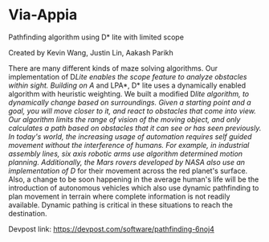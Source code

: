 # Via-Appia
Pathfinding algorithm using D* lite with limited scope

Created by Kevin Wang, Justin Lin, Aakash Parikh

There are many different kinds of maze solving algorithms. Our implementation of D*Lite enables the scope feature to analyze obstacles within sight.
Building on A* and LPA*, D* lite uses a dynamically enabled algorithm with heuristic weighting. We built a modified D*lite algorithm, to dynamically change based on surroundings. Given a starting point and a goal, you will move closer to it, and react to obstacles that come into view. Our algorithm limits the range of vision of the moving object, and only calculates a path based on obstacles that it can see or has seen previously. In today's world, the increasing usage of automation requires self guided movement without the interference of humans. For example, in industrial assembly lines, six axis robotic arms use algorithm determined motion planning. Additionally, the Mars rovers developed by NASA also use an implementation of D* for their movement across the red planet's surface. Also, a change to be soon happening in the average human's life will be the introduction of autonomous vehicles which also use dynamic pathfinding to plan movement in terrain where complete information is not readily available. Dynamic pathing is critical in these situations to reach the destination.


Devpost link: https://devpost.com/software/pathfinding-6noj4
